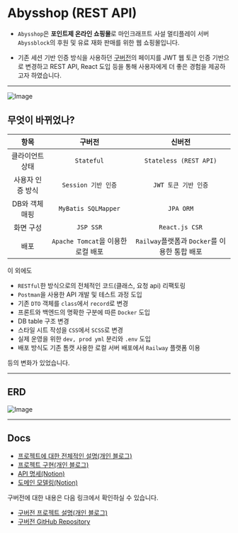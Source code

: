 # Abysshop (REST API)

- `Abysshop`은 **포인트제 온라인 쇼핑몰**로 마인크래프트 사설 멀티플레이 서버 `Abyssblock`의 후원 및 유료 재화 판매를 위한 웹 쇼핑몰입니다.

- 기존 세션 기반 인증 방식을 사용하던 [구버전](https://github.com/Bam-j/abysshop)의 페이지를 JWT 웹 토큰 인증 기반으로 변경하고 REST API, React 도입 등을 통해 사용자에게 더 좋은 경험을 제공하고자 하였습니다. 

<hr>

![Image](https://github.com/user-attachments/assets/72dccc69-29e9-4e72-b654-7bf11b334524)


## 무엇이 바뀌었나?

|    항목     |            구버전             |                신버전                |
|:---------:|:--------------------------:|:---------------------------------:|
| 클라이언트 상태  |         `Stateful`         |      `Stateless (REST API)`       |
| 사용자 인증 방식 |      `Session 기반 인증`       |          `JWT 토큰 기반 인증`           |
| DB와 객체 매핑 |    `MyBatis SQLMapper`     |             `JPA ORM`             |
|   화면 구성   |         `JSP SSR`          |          `React.js CSR`           |
|    배포     | `Apache Tomcat`을 이용한 로컬 배포 | `Railway`플랫폼과 `Docker`를 이용한 통합 배포 |

이 외에도

- `RESTful`한 방식으로의 전체적인 코드(클래스, 요청 api) 리팩토링
- `Postman`을 사용한 API 개발 및 테스트 과정 도입
- 기존 `DTO` 객체를 `class`에서 `record`로 변경
- 프론트와 백엔드의 명확한 구분에 따른 `Docker` 도입
- DB table 구조 변경
- 스타일 시트 작성을 `CSS`에서 `SCSS`로 변경
- 실제 운영을 위한 `dev, prod yml` 분리와 `.env` 도입
- 배포 방식도 기존 톰캣 사용한 로컬 서버 배포에서 `Railway` 플랫폼 이용

등의 변화가 있었습니다.

<hr>

## ERD

![Image](https://github.com/user-attachments/assets/10c541da-4606-441c-b2d9-2b680ca8696a)

<hr>

## Docs
- [프로젝트에 대한 전체적인 설명(개인 블로그)](https://velog.io/@bami/abysshop-%ED%94%84%EB%A1%9C%EC%A0%9D%ED%8A%B8-%ED%94%84%EB%A1%9C%EC%A0%9D%ED%8A%B8-%EC%99%84%EC%84%B1-With-REST-API) <br/>
- [프로젝트 구현(개인 블로그)](https://velog.io/@bami/abysshop-%ED%94%84%EB%A1%9C%EC%A0%9D%ED%8A%B8-%ED%94%84%EB%A1%9C%EC%A0%9D%ED%8A%B8-%EC%99%84%EC%84%B1-With-REST-API#%ED%94%84%EB%A1%9C%EC%A0%9D%ED%8A%B8-%EA%B5%AC%ED%98%84) <br/>
- [API 명세(Notion)](https://motley-broker-ff4.notion.site/API-2040e305159480ffa11af06b04b479de) <br/>
- [도메인 모델링(Notion)](https://motley-broker-ff4.notion.site/JPA-2040e3051594802aae09ca8325f1e4e3) <br/>

구버전에 대한 내용은 다음 링크에서 확인하실 수 있습니다.
- [구버전 프로젝트 설명(개인 블로그)](https://velog.io/@bami/abysshop-%ED%94%84%EB%A1%9C%EC%A0%9D%ED%8A%B8-%EC%9B%B9-%EC%87%BC%ED%95%91%EB%AA%B0-%ED%94%84%EB%A1%9C%EC%A0%9D%ED%8A%B8-%EA%B0%9C%EC%9A%94) <br/>
- [구버전 GitHub Repository](https://github.com/Bam-j/abysshop) <br/>